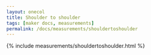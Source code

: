 ```yaml
---
layout: onecol
title: Shoulder to shoulder
tags: [maker docs, measurements]
permalink: /docs/measurements/shouldertoshoulder
---
```

{% include measurements/shouldertoshoulder.html %}
